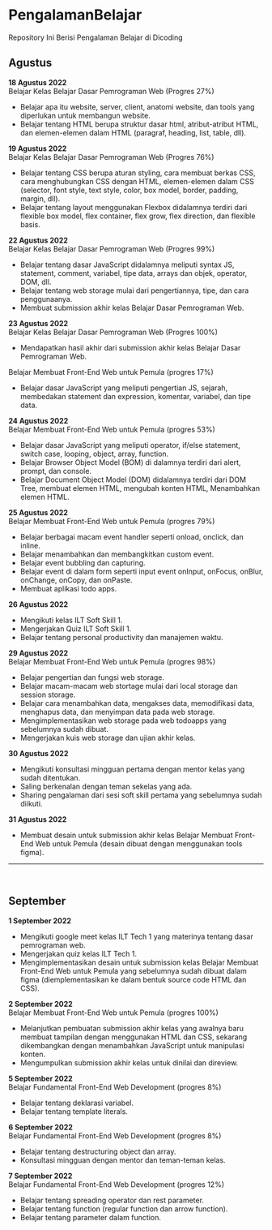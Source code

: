 # PengalamanBelajar
Repository Ini Berisi Pengalaman Belajar di Dicoding

## Agustus
**18 Agustus 2022**   
Belajar Kelas Belajar Dasar Pemrograman Web (Progres 27%)
  * Belajar apa itu website, server, client, anatomi website, dan tools yang diperlukan untuk membangun website.
  * Belajar tentang HTML berupa struktur dasar html, atribut-atribut HTML, dan elemen-elemen dalam HTML (paragraf, heading, list, table, dll).

**19 Agustus 2022**   
Belajar Kelas Belajar Dasar Pemrograman Web (Progres 76%)
  * Belajar tentang CSS berupa aturan styling, cara membuat berkas CSS, cara menghubungkan CSS dengan HTML, elemen-elemen dalam CSS (selector, font style, text style,       color, box model, border, padding, margin, dll).
  * Belajar tentang layout menggunakan Flexbox didalamnya terdiri dari flexible box model, flex container, flex grow, flex direction, dan flexible basis.

**22 Agustus 2022**   
Belajar Kelas Belajar Dasar Pemrograman Web (Progres 99%)
  * Belajar tentang dasar JavaScript didalamnya meliputi syntax JS, statement, comment, variabel, tipe data, arrays dan objek, operator, DOM, dll.
  * Belajar tentang web storage mulai dari pengertiannya, tipe, dan cara penggunaanya.
  * Membuat submission akhir kelas Belajar Dasar Pemrograman Web.

**23 Agustus 2022**   
Belajar Kelas Belajar Dasar Pemrograman Web (Progres 100%)
  * Mendapatkan hasil akhir dari submission akhir kelas Belajar Dasar Pemrograman Web.  

Belajar Membuat Front-End Web untuk Pemula (progres 17%)
  * Belajar dasar JavaScript yang meliputi pengertian JS, sejarah, membedakan statement dan expression, komentar, variabel, dan tipe data.

**24 Agustus 2022**   
Belajar Membuat Front-End Web untuk Pemula (progres 53%)
  * Belajar dasar JavaScript yang meliputi operator, if/else statement, switch case, looping, object, array, function.
  * Belajar Browser Object Model (BOM) di dalamnya terdiri dari alert, prompt, dan console.
  * Belajar Document Object Model (DOM) didalamnya terdiri dari DOM Tree, membuat elemen HTML, mengubah konten HTML, Menambahkan elemen HTML.
  
**25 Agustus 2022**   
Belajar Membuat Front-End Web untuk Pemula (progres 79%)
  * Belajar berbagai macam event handler seperti onload, onclick, dan inline.
  * Belajar menambahkan dan membangkitkan custom event.
  * Belajar event bubbling dan capturing.
  * Belajar event di dalam form seperti input event onInput, onFocus, onBlur, onChange, onCopy, dan onPaste.
  * Membuat aplikasi todo apps.

**26 Agustus 2022**   
  * Mengikuti kelas ILT Soft Skill 1.
  * Mengerjakan Quiz ILT Soft Skill 1.
  * Belajar tentang personal productivity dan manajemen waktu.

**29 Agustus 2022**   
Belajar Membuat Front-End Web untuk Pemula (progres 98%) 
  * Belajar pengertian dan fungsi web storage.
  * Belajar macam-macam web stortage mulai dari local storage dan session storage.
  * Belajar cara menambahkan data, mengakses data, memodifikasi data, menghapus data, dan menyimpan data pada web storage.
  * Mengimplementasikan web storage pada web todoapps yang sebelumnya sudah dibuat.
  * Mengerjakan kuis web storage dan ujian akhir kelas.
  
**30 Agustus 2022**   
  * Mengikuti konsultasi mingguan pertama dengan mentor kelas yang sudah ditentukan.
  * Saling berkenalan dengan teman sekelas yang ada.
  * Sharing pengalaman dari sesi soft skill pertama yang sebelumnya sudah diikuti.

**31 Agustus 2022**   
  * Membuat desain untuk submission akhir kelas Belajar Membuat Front-End Web untuk Pemula (desain dibuat dengan menggunakan tools figma).
  
  ---
  <br>
  
## September
**1 September 2022**   
  * Mengikuti google meet kelas ILT Tech 1 yang materinya tentang dasar pemrograman web.
  * Mengerjakan quiz kelas ILT Tech 1.
  * Mengimplementasikan desain untuk submission kelas Belajar Membuat Front-End Web untuk Pemula yang sebelumnya sudah dibuat dalam figma (diemplementasikan ke dalam
    bentuk source code HTML dan CSS).
    
**2 September 2022**  
Belajar Membuat Front-End Web untuk Pemula (progres 100%)
* Melanjutkan pembuatan submission akhir kelas yang awalnya baru membuat tampilan dengan menggunakan HTML dan CSS, sekarang dikembangkan dengan menambahkan JavaScript   untuk manipulasi konten.
* Mengumpulkan submission akhir kelas untuk dinilai dan direview.

**5 September 2022**  
Belajar Fundamental Front-End Web Development (progres 8%)
* Belajar tentang deklarasi variabel.
* Belajar tentang template literals.

**6 September 2022**  
Belajar Fundamental Front-End Web Development (progres 8%)
* Belajar tentang destructuring object dan array.
* Konsultasi mingguan dengan mentor dan teman-teman kelas.

**7 September 2022**  
Belajar Fundamental Front-End Web Development (progres 12%)
* Belajar tentang spreading operator dan rest parameter.
* Belajar tentang function (regular function dan arrow function).
* Belajar tentang parameter dalam function.
